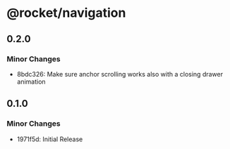 # @rocket/navigation

## 0.2.0

### Minor Changes

- 8bdc326: Make sure anchor scrolling works also with a closing drawer animation

## 0.1.0

### Minor Changes

- 1971f5d: Initial Release
